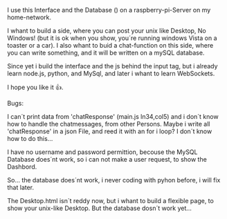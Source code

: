 I use this Interface and the Database () on a raspberry-pi-Server on my home-network. 

I whant to build a side, where you can post your unix like Desktop, No Windows! (but it is ok when you show, you´re running windows Vista on a toaster or a car).
I also whant to buid a chat-function on this side, where you can write something, and it will be written on a mySQL database. 

Since yet i build the interface and the js behind the input tag, but i already learn node.js, python, and MySql, and later i whant to learn WebSockets. 

I hope you like it 👍. 

Bugs: 

I can´t print data from 'chatResponse' (main.js ln34,col5) and i don´t know how to handle the chatmessages, from other Persons. Maybe i write all 'chatResponse' in a json File, and reed it with an for i loop? 
I don´t know how to do this...

I have no username and password permittion, becouse the MySQL Database does´nt work, so i can not make a user request, to show the Dashbord.

So... the database does´nt work, i never coding with pyhon before, i will fix that later. 

The Desktop.html isn´t reddy now, but i whant to build a flexible page, to show your unix-like Desktop. 
But the database dosn´t work yet...